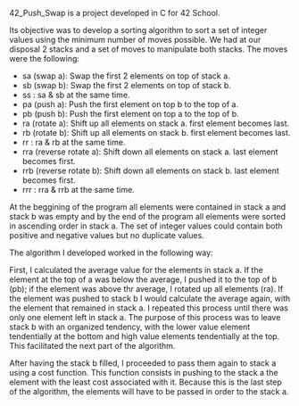 42_Push_Swap is a project developed in C for 42 School.

Its objective was to develop a sorting algorithm to sort a set of integer values using the minimum number of moves possible.
We had at our disposal 2 stacks and a set of moves to manipulate both stacks. The moves were the following:

- sa (swap a): Swap the first 2 elements on top of stack a.
- sb (swap b): Swap the first 2 elements on top of stack b.
- ss : sa & sb at the same time.
- pa (push a): Push the first element on top b to the top of a.
- pb (push b): Push the first element on top a to the top of b.
- ra (rotate a): Shift up all elements on stack a. first element becomes last.
- rb (rotate b): Shift up all elements on stack b. first element becomes last.
- rr : ra & rb at the same time.
- rra (reverse rotate a): Shift down all elements on stack a. last element becomes first.
- rrb (reverse rotate b): Shift down all elements on stack b. last element becomes first.
- rrr : rra & rrb at the same time.

At the beggining of the program all elements were contained in stack a and stack b was empty and by the end of the program all elements were sorted in ascending order in stack a. The set of integer values could contain both positive and negative values but no duplicate values.

The algorithm I developed worked in the following way:

First, I calculated the average value for the elements in stack a. If the element at the top of a was below the average, I pushed it to the top of b (pb);
if the element was above thr average, I rotated up all elements (ra). If the element was pushed to stack b I would calculate the average again, with the element that remained in stack a.
I repeated this process until there was only one element left in stack a.
The purpose of this process was to leave stack b with an organized tendency, with the lower value element tendentially at the bottom and high value elements tendentially  at the top. This facilitated the next part of the algorithm.

After having the stack b filled, I proceeded to pass them again to stack a using a cost function. This function consists in pushing to the stack a the element with the least cost associated with it.
Because this is the last step of the algorithm, the elements will have to be passed in order to the stack a.
